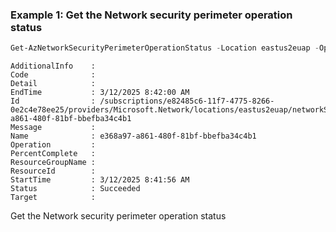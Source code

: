 ### Example 1: Get the Network security perimeter operation status
```powershell
Get-AzNetworkSecurityPerimeterOperationStatus -Location eastus2euap -OperationId 1e368a97-a861-480f-81bf-bbefba34c4b1 -SubscriptionId e82485c6-11f7-4775-8266-0e2c4e78ee25
```

```output
AdditionalInfo    :
Code              :
Detail            :
EndTime           : 3/12/2025 8:42:00 AM
Id                : /subscriptions/e82485c6-11f7-4775-8266-0e2c4e78ee25/providers/Microsoft.Network/locations/eastus2euap/networkSecurityPerimeterOperationStatuses/e368a97-a861-480f-81bf-bbefba34c4b1
Message           :
Name              : e368a97-a861-480f-81bf-bbefba34c4b1
Operation         :
PercentComplete   :
ResourceGroupName :
ResourceId        :
StartTime         : 3/12/2025 8:41:56 AM
Status            : Succeeded
Target            :
```

Get the Network security perimeter operation status
